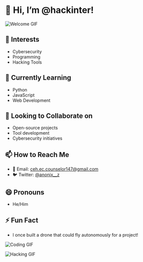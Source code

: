 # 👋 Hi, I’m @hackinter!

![Welcome GIF](https://media.giphy.com/media/l0HlNnXG4Q8vO4t2I/giphy.gif)

## 👀 Interests
- Cybersecurity
- Programming
- Hacking Tools

## 🌱 Currently Learning
- Python
- JavaScript
- Web Development

## 💞️ Looking to Collaborate on
- Open-source projects
- Tool development
- Cybersecurity initiatives

## 📫 How to Reach Me
- 📧 Email: [ceh.ec.counselor147@gmail.com](mailto:ceh.ec.counselor147@gmail.com)
- 🐦 Twitter: [@anonix__z](https://twitter.com/anonix__z)

## 😄 Pronouns
- He/Him

## ⚡ Fun Fact
- I once built a drone that could fly autonomously for a project!

![Coding GIF](https://media.giphy.com/media/xT9IgIc0lrye0qj0K0/giphy.gif)

![Hacking GIF](https://media.giphy.com/media/l0NwQudG5YtuC3ybG/giphy.gif)

<!---
hackinter/hackinter is a ✨ special ✨ repository because its README.md (this file) appears on your GitHub profile.
You can click the Preview link to take a look at your changes.
--->
